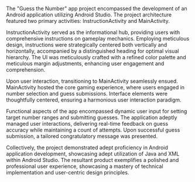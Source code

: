 The "Guess the Number" app project encompassed the development of an Android application utilizing Android Studio. The project architecture featured two primary activities: InstructionActivity and MainActivity.

InstructionActivity served as the informational hub, providing users with comprehensive instructions on gameplay mechanics. Employing meticulous design, instructions were strategically centered both vertically and horizontally, accompanied by a distinguished heading for optimal visual hierarchy. The UI was meticulously crafted with a refined color palette and meticulous margin adjustments, enhancing user engagement and comprehension.

Upon user interaction, transitioning to MainActivity seamlessly ensued. MainActivity hosted the core gaming experience, where users engaged in number selection and guess submissions. Interface elements were thoughtfully centered, ensuring a harmonious user interaction paradigm.

Functional aspects of the app encompassed dynamic user input for setting target number ranges and submitting guesses. The application adeptly managed user interactions, delivering real-time feedback on guess accuracy while maintaining a count of attempts. Upon successful guess submission, a tailored congratulatory message was presented.

Collectively, the project demonstrated adept proficiency in Android application development, showcasing adept utilization of Java and XML within Android Studio. The resultant product exemplifies a polished and professional user experience, showcasing a mastery of technical implementation and user-centric design principles.
